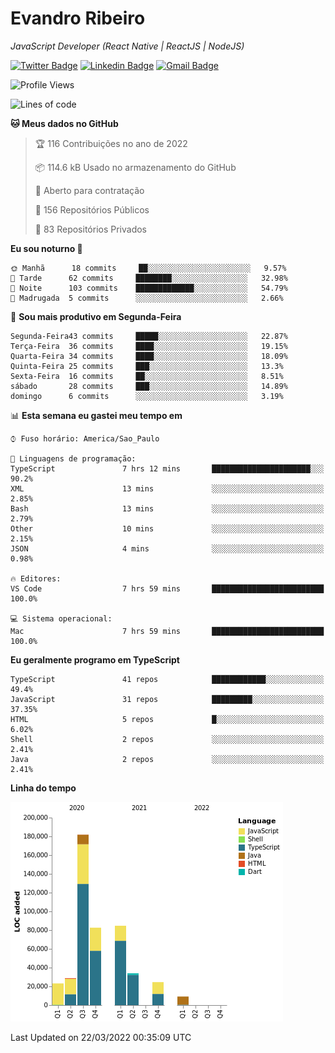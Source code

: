 # Evandro **Ribeiro**

*JavaScript Developer (React Native | ReactJS | NodeJS)*

[![Twitter Badge](https://img.shields.io/badge/-@ribeiroevandro-201B2D?style=flat-square&labelColor=201B2D&logo=twitter&logoColor=white&link=https://twitter.com/ribeiroevandro)](https://twitter.com/ribeiroevandro) 
[![Linkedin Badge](https://img.shields.io/badge/-Evandro%20Ribeiro-201B2D?style=flat-square&logo=Linkedin&logoColor=white&link=https://www.linkedin.com/in/ribeiroevandro)](https://www.linkedin.com/in/ribeiroevandro) 
[![Gmail Badge](https://img.shields.io/badge/-oi@ribeiroevandro.com.br-201B2D?style=flat-square&logo=Gmail&logoColor=white&link=mailto:oi@ribeiroevandro.com.br)](mailto:oi@ribeiroevandro.com.br)


<!--START_SECTION:waka-->
![Profile Views](http://img.shields.io/badge/Visualizac%C3%B5es%20do%20perfil-1-blue)

![Lines of code](https://img.shields.io/badge/Desde%20o%20Hello%20World%20eu%20escrevi-469%20Thousand%20linhas%20de%20c%C3%B3digo-blue)

**🐱 Meus dados no GitHub** 

> 🏆 116 Contribuições no ano de 2022
 > 
> 📦 114.6 kB Usado no armazenamento do GitHub 
 > 
> 💼 Aberto para contratação
 > 
> 📜 156 Repositórios Públicos 
 > 
> 🔑 83 Repositórios Privados  
 > 
**Eu sou noturno 🦉** 

```text
🌞 Manhã      18 commits     ██░░░░░░░░░░░░░░░░░░░░░░░   9.57% 
🌆 Tarde      62 commits     ████████░░░░░░░░░░░░░░░░░   32.98% 
🌃 Noite      103 commits    █████████████░░░░░░░░░░░░   54.79% 
🌙 Madrugada  5 commits      ░░░░░░░░░░░░░░░░░░░░░░░░░   2.66%

```
📅 **Sou mais produtivo em Segunda-Feira** 

```text
Segunda-Feira43 commits     █████░░░░░░░░░░░░░░░░░░░░   22.87% 
Terça-Feira  36 commits     ████░░░░░░░░░░░░░░░░░░░░░   19.15% 
Quarta-Feira 34 commits     ████░░░░░░░░░░░░░░░░░░░░░   18.09% 
Quinta-Feira 25 commits     ███░░░░░░░░░░░░░░░░░░░░░░   13.3% 
Sexta-Feira  16 commits     ██░░░░░░░░░░░░░░░░░░░░░░░   8.51% 
sábado       28 commits     ███░░░░░░░░░░░░░░░░░░░░░░   14.89% 
domingo      6 commits      ░░░░░░░░░░░░░░░░░░░░░░░░░   3.19%

```


📊 **Esta semana eu gastei meu tempo em** 

```text
⌚︎ Fuso horário: America/Sao_Paulo

💬 Linguagens de programação: 
TypeScript               7 hrs 12 mins       ██████████████████████░░░   90.2% 
XML                      13 mins             ░░░░░░░░░░░░░░░░░░░░░░░░░   2.85% 
Bash                     13 mins             ░░░░░░░░░░░░░░░░░░░░░░░░░   2.79% 
Other                    10 mins             ░░░░░░░░░░░░░░░░░░░░░░░░░   2.15% 
JSON                     4 mins              ░░░░░░░░░░░░░░░░░░░░░░░░░   0.98%

🔥 Editores: 
VS Code                  7 hrs 59 mins       █████████████████████████   100.0%

💻 Sistema operacional: 
Mac                      7 hrs 59 mins       █████████████████████████   100.0%

```

**Eu geralmente programo em TypeScript** 

```text
TypeScript               41 repos            ████████████░░░░░░░░░░░░░   49.4% 
JavaScript               31 repos            █████████░░░░░░░░░░░░░░░░   37.35% 
HTML                     5 repos             █░░░░░░░░░░░░░░░░░░░░░░░░   6.02% 
Shell                    2 repos             ░░░░░░░░░░░░░░░░░░░░░░░░░   2.41% 
Java                     2 repos             ░░░░░░░░░░░░░░░░░░░░░░░░░   2.41%

```


**Linha do tempo**

![Chart not found](https://raw.githubusercontent.com/ribeiroevandro/ribeiroevandro/master/charts/bar_graph.png) 


 Last Updated on 22/03/2022 00:35:09 UTC
<!--END_SECTION:waka-->

